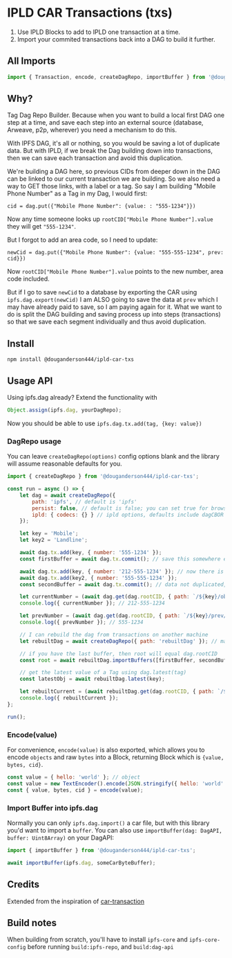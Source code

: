 # IPLD CAR Transactions (txs)

1. Use IPLD Blocks to add to IPLD one transaction at a time.
2. Import your commited transactions back into a DAG to build it further.

## All Imports

```js
import { Transaction, encode, createDagRepo, importBuffer } from '@douganderson444/ipld-car-txs';
```

## Why?

Tag Dag Repo Builder. Because when you want to build a local first DAG one step at a time, and save each step into an external source (database, Arweave, p2p, wherever) you need a mechanism to do this.

With IPFS DAG, it's all or nothing, so you would be saving a lot of duplicate data. But with IPLD, if we break the Dag building down into transactions, then we can save each transaction and avoid this duplication.

We're building a DAG here, so previous CIDs from deeper down in the DAG can be linked to our current transaction we are building. So we also need a way to GET those links, with a label or a tag. So say I am building "Mobile Phone Number" as a Tag in my Dag, I would first:

`cid = dag.put({"Mobile Phone Number": {value: : "555-1234"}})`

Now any time someone looks up `rootCID["Mobile Phone Number"].value` they will get `"555-1234"`.

But I forgot to add an area code, so I need to update:

`newCid = dag.put({"Mobile Phone Number": {value: "555-555-1234", prev: cid}})`

Now `rootCID["Mobile Phone Number"].value` points to the new number, area code included.

But if I go to save `newCid` to a database by exporting the CAR using `ipfs.dag.export(newCid)` I am ALSO going to save the data at `prev` which I may have already paid to save, so I am paying again for it. What we want to do is split the DAG building and saving process up into steps (transactions) so that we save each segment individually and thus avoid duplication.

## Install

```
npm install @douganderson444/ipld-car-txs
```

## Usage API

Using ipfs.dag already? Extend the functionality with

```js
Object.assign(ipfs.dag, yourDagRepo);
```

Now you should be able to use `ipfs.dag.tx.add(tag, {key: value})`

### DagRepo usage

You can leave `createDagRepo(options)` config options blank and the library will assume reasonable defaults for you.

```js
import { createDagRepo } from '@douganderson444/ipld-car-txs';

const run = async () => {
	let dag = await createDagRepo({
		path: 'ipfs', // default is 'ipfs'
		persist: false, // default is false; you can set true for browser IndexedDB
		ipld: { codecs: {} } // ipld options, defaults include dagCBOR & dagJOSE
	});

	let key = 'Mobile';
	let key2 = 'Landline';

	await dag.tx.add(key, { number: '555-1234' });
	const firstBuffer = await dag.tx.commit(); // save this somewhere else, like Arweave

	await dag.tx.add(key, { number: '212-555-1234' }); // now there is a Mobile/prev/number, 555-1234
	await dag.tx.add(key2, { number: '555-555-1234' });
	const secondBuffer = await dag.tx.commit(); // data not duplicated, only new data needs to be saved

	let currentNumber = (await dag.get(dag.rootCID, { path: `/${key}/obj/number` })).value;
	console.log({ currentNumber }); // 212-555-1234

	let prevNumber = (await dag.get(dag.rootCID, { path: `/${key}/prev/obj/number` })).value;
	console.log({ prevNumber }); // 555-1234

	// I can rebuild the dag from transactions on another machine
	let rebuiltDag = await createDagRepo({ path: 'rebuiltDag' }); // make a barebones dag repo for fast

	// if you have the last buffer, then root will equal dag.rootCID
	const root = await rebuiltDag.importBuffers([firstBuffer, secondBuffer]);

	// get the latest value of a Tag using dag.latest(tag)
	const latestObj = await rebuiltDag.latest(key);

	let rebuiltCurrent = (await rebuiltDag.get(dag.rootCID, { path: `/${key}/obj/number` })).value;
	console.log({ rebuiltCurrent });
};

run();
```

### Encode(value)

For convenience, `encode(value)` is also exported, which allows you to encode `objects` and raw `bytes` into a Block, returning Block which is `{value, bytes, cid}`.

```js
const value = { hello: 'world' }; // object
const value = new TextEncoder().encode(JSON.stringify({ hello: 'world' })); // or bytes
const { value, bytes, cid } = encode(value);
```

### Import Buffer into ipfs.dag

Normally you can only `ipfs.dag.import()` a car file, but with this library you'd want to import a `buffer`. You can also use `importBuffer(dag: DagAPI, buffer: Uint8Array)` on your DagAPI:

```js
import { importBuffer } from '@douganderson444/ipld-car-txs';

await importBuffer(ipfs.dag, someCarByteBuffer);
```

## Credits

Extended from the inspiration of [car-transaction](https://github.com/mikeal/car-transaction)

## Build notes

When building from scratch, you'll have to install `ipfs-core` and `ipfs-core-config` before running `build:ipfs-repo`, and `build:dag-api`
